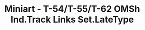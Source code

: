 ---
layout: product
title: "Miniart - T-54/T-55/T-62 OMSh Ind.Track Links Set.LateType"
price: "1500" 
desc: "N/A"
img_path: "/assets/img/MI37048.jpg"
brand: "N/A"
available: false
special_offer: false
new: false
soon: false
cat: "010000"
subcat: "010100"
subsubcat: "0N/A"
sifra: "MI37048"
popular: false
---